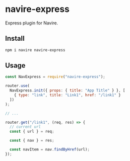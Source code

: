 # navire-express

Express plugin for Navire.

## Install

```bash
npm i navire navire-express
```

## Usage

```javascript
const NavExpress = require("navire-express");

router.use(
  NavExpress.init({ props: { title: "App Title" } }, [
    { type: "link", title: "Link1", href: "/link1" }
  ])
);

// ...

router.get("/link1", (req, res) => {
  // current url
  const { url } = req;

  const { nav } = res;

  const navItem = nav.findByHref(url);
});
```
